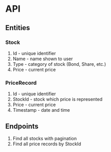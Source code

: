 # API

## Entities

### Stock

1. Id - unique identifier
2. Name - name shown to user
3. Type - category of stock (Bond, Share, etc.)
4. Price - current price

### PriceRecord

1. Id - unique identifier
2. StockId - stock which price is represented
3. Price - current price
4. Timestamp - date and time 

## Endpoints

1. Find all stocks with pagination
2. Find all price records by StockId